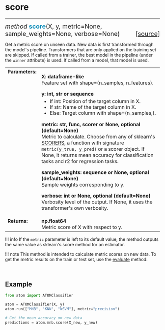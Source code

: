 # score
-------

<div style="font-size:20px">
<em>method</em> <strong style="color:#008AB8">score</strong>(X,
y, metric=None, sample_weights=None, verbose=None)
<span style="float:right">
<a href="https://github.com/tvdboom/ATOM/blob/master/atom/basepredictor.py#L244">[source]</a>
</span>
</div>

Get a metric score on unseen data. New data is first transformed
through the model's pipeline. Transformers that are only applied
on the training set are skipped. If called from a trainer, the best
model in the pipeline (under the `winner` attribute) is used. If
called from a model, that model is used.

<table style="font-size:16px">
<tr>
<td width="20%" class="td_title" style="vertical-align:top"><strong>Parameters:</strong></td>
<td width="80%" class="td_params">
<p>
<strong>X: dataframe-like</strong><br>
Feature set with shape=(n_samples, n_features).
</p>
<strong>y: int, str or sequence</strong><br>
<ul style="line-height:1.2em;margin-top:5px">
<li>If int: Position of the target column in X.</li>
<li>If str: Name of the target column in X.</li>
<li>Else: Target column with shape=(n_samples,).</li>
</ul>
<p>
<strong>metric: str, func, scorer or None, optional (default=None)</strong><br>
Metric to calculate. Choose from any of sklearn's <a href="https://scikit-learn.org/stable/modules/model_evaluation.html#the-scoring-parameter-defining-model-evaluation-rules">SCORERS</a>,
a function with signature <code>metric(y_true, y_pred)</code> or
a scorer object. If None, it returns mean accuracy for classification
tasks and r2 for regression tasks.
</p>
<p>
<strong>sample_weights: sequence or None, optional (default=None)</strong><br>
Sample weights corresponding to y.
</p>
<p>
<strong>verbose: int or None, optional (default=None)</strong><br>
Verbosity level of the output. If None, it uses the transformer's own verbosity.
</p>
</td>
</tr>
<tr>
<td width="20%" class="td_title" style="vertical-align:top"><strong>Returns:</strong></td>
<td width="80%" class="td_params">
<strong>np.float64</strong><br>
Metric score of X with respect to y.
</td>
</tr>
</table>

!!! info
    If the `metric` parameter is left to its default value, the method
    outputs the same value as sklearn's score method for an estimator. 

!!! note
    This method is intended to calculate metric scores on new data.
    To get the metric results on the train or test set, use the
    [evaluate](../../ATOM/atomclassifier/#evaluate) method.

<br />



## Example

```python
from atom import ATOMClassifier

atom = ATOMClassifier(X, y)
atom.run(["MNB", "KNN", "kSVM"], metric="precision")

# Get the mean accuracy on new data
predictions = atom.mnb.score(X_new, y_new)
```